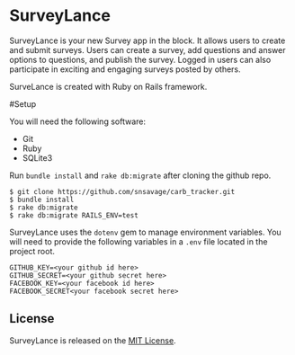 # SurveyLance

SurveyLance is your new Survey app in the block. It allows users to create and submit surveys.
Users can create a survey, add questions and answer options to questions, and publish the survey.
Logged in users can also participate in exciting and engaging surveys posted by others.

SurveLance is created with Ruby on Rails framework.

#Setup

You will need the following software:

* Git
* Ruby
* SQLite3

Run ```bundle install``` and ```rake db:migrate``` after cloning the github repo.

```
$ git clone https://github.com/snsavage/carb_tracker.git
$ bundle install
$ rake db:migrate
$ rake db:migrate RAILS_ENV=test
```

SurveyLance uses the ```dotenv``` gem to manage environment variables.  You will need to provide the following variables in a ```.env``` file located in the project root.

```
GITHUB_KEY=<your github id here>
GITHUB_SECRET=<your github secret here>
FACEBOOK_KEY=<your facebook id here>
FACEBOOK_SECRET<your facebook secret here>
```

## License

SurveyLance is released on the [MIT License](./LICENSE).
